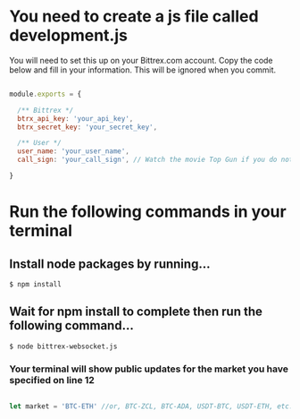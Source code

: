 # You need to create a js file called development.js

You will need to set this up on your Bittrex.com account.  Copy the code below and fill in your information.  This will be ignored when you commit.

```javascript

module.exports = {

  /** Bittrex */
  btrx_api_key: 'your_api_key',
  btrx_secret_key: 'your_secret_key',

  /** User */
  user_name: 'your_user_name',
  call_sign: 'your_call_sign', // Watch the movie Top Gun if you do not understand this ;)

}

```

# Run the following commands in your terminal


## Install node packages by running...

```
$ npm install
```

## Wait for npm install to complete then run the following command...

```
$ node bittrex-websocket.js
```

### Your terminal will show public updates for the market you have specified on line 12

```javascript

let market = 'BTC-ETH' //or, BTC-ZCL, BTC-ADA, USDT-BTC, USDT-ETH, etc...
```